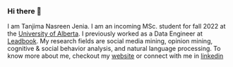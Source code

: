 ### Hi there 👋

I am Tanjima Nasreen Jenia. I am an incoming MSc. student for fall 2022 at the [University of Alberta](https://www.ualberta.ca/index.html). I previously worked as a Data Engineer at [Leadbook](https://www.leadbook.com). 
My research fields are social media mining, opinion mining, cognitive & social behavior analysis, and natural language processing. To know more about me, checkout my [website](https://tanjimanasreen.github.io/) or connect with me in [linkedin](https://www.linkedin.com/in/tanjimanasreen)

<!--
**tanjimanasreen/tanjimanasreen** is a ✨ _special_ ✨ repository because its `README.md` (this file) appears on your GitHub profile.

Here are some ideas to get you started:

- 🔭 I’m currently working on ...
- 🌱 I’m currently learning ...
- 👯 I’m looking to collaborate on ...
- 🤔 I’m looking for help with ...
- 💬 Ask me about ...
- 📫 How to reach me: ...
- 😄 Pronouns: ...
- ⚡ Fun fact: ...
-->
